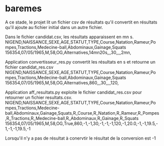 # baremes
A ce stade, le projet lit un fichier csv de résultats qu'il convertit en résultats qu'il ajoute au fichier initial dans un autre fichier.

Dans le fichier candidat.csv, les résultats apparaissent en mn s.
NIGEND,NAISSANCE,SEXE,AGE,STATUT,TYPE,Course,Natation,Rameur,Pompes,Tractions,Medecine-ball,Abdominaux,Gainage,Squats
156354,07/05/1965,M,58,OG,Alternatives,14mn20s,,,30,,,,2mn,

Application convertisseur_res.py convertit les résultats en s et retourne un fichier candidat_res.csv
NIGEND,NAISSANCE,SEXE,AGE,STATUT,TYPE,Course,Natation,Rameur,Pompes,Tractions,Medecine-ball,Abdominaux,Gainage,Squats
156354,07/05/1965,M,58,OG,Alternatives,860,,,30,,,,120,

Application aff_resultats.py exploite le fichier candidat_res.csv pour retourner un fichier resultats.csv.
NIGEND,NAISSANCE,SEXE,AGE,STATUT,TYPE,Course,Natation,Rameur,Pompes,Tractions,Medecine-ball,Abdominaux,Gainage,Squats,R_Course,R_Natation,R_Rameur,R_Pompes,R_Tractions,R_Medecine-ball,R_Abdominaux,R_Gainage,R_Squats
156354,07/05/1965,M,58,OG,True,860,-1,-1,30,-1,-1,-1,120,-1,20.0,-1,-1,19.5,-1,-1,-1,19.5,-1

Lorsqu'il n'y a pas de résultat à conervtir le résultat de la conversion est -1
